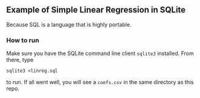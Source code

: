 ## Example of Simple Linear Regression in SQLite

Because SQL is a language that is highly portable.

### How to run

Make sure you have the SQLite command line client `sqlite3` installed. From there, type

```sqlite3 <linreg.sql```

to run. If all went well, you will see a `coefs.csv` in the same directory as this repo.
